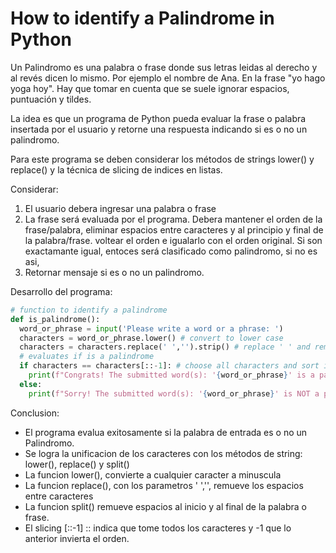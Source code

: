 # How to identify a Palindrome in Python

Un Palindromo es una palabra o frase donde sus letras leidas al derecho y al revés dicen lo mismo. Por ejemplo el nombre de Ana. En la frase "yo hago yoga hoy". Hay que tomar en cuenta que se suele ignorar espacios, puntuación y tildes.

La idea es que un programa de Python pueda evaluar la frase o palabra insertada por el usuario y retorne una respuesta indicando si es o no un palindromo.

Para este programa se deben considerar los métodos de strings lower() y replace() y la técnica de slicing de indices en listas.

Considerar:

1. El usuario debera ingresar una palabra o frase
2. La frase será evaluada por el programa. Debera mantener el orden de la frase/palabra, eliminar espacios entre caracteres y al principio y final de la palabra/frase. voltear el orden e igualarlo con el orden original. Si son exactamante igual, entoces será clasificado como palindromo, si no es asi,
3. Retornar mensaje si es o no un palindromo.

Desarrollo del programa:
```python
# function to identify a palindrome
def is_palindrome():
  word_or_phrase = input('Please write a word or a phrase: ')
  characters = word_or_phrase.lower() # convert to lower case
  characters = characters.replace(' ','').strip() # replace ' ' and remove spaces at the beginning and at the end
  # evaluates if is a palindrome
  if characters == characters[::-1]: # choose all characters and sort in reverse order
    print(f"Congrats! The submitted word(s): '{word_or_phrase}' is a palindrome")
  else:
    print(f"Sorry! The submitted word(s): '{word_or_phrase}' is NOT a palindrome")
```

Conclusion:

* El programa evalua exitosamente si la palabra de entrada es o no un Palindromo.
* Se logra la unificacion de los caracteres con los métodos de string:  lower(), replace() y split()
* La funcion lower(), convierte a cualquier caracter a minuscula
* La funcion replace(), con los parametros ' ','', remueve los espacios entre caracteres
* La funcion split() remueve espacios al inicio y al final de la palabra o frase.
* El slicing [::-1] :: indica que tome todos los caracteres y -1 que lo anterior invierta el orden. 


